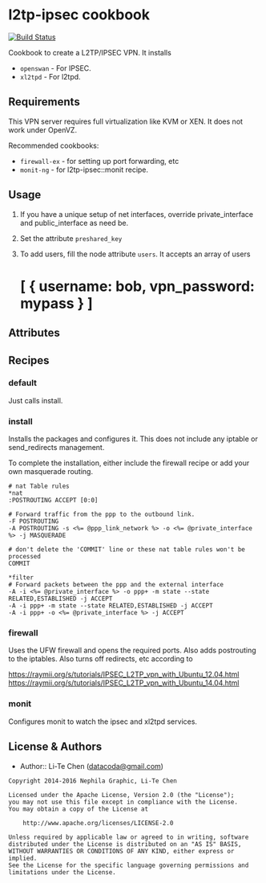 l2tp-ipsec cookbook
===================
[![Build Status](https://travis-ci.org/datacoda/chef-l2tp-ipsec.svg?branch=master)](https://travis-ci.org/datacoda/chef-l2tp-ipsec)

Cookbook to create a L2TP/IPSEC VPN.  It installs

- `openswan` - For IPSEC.
- `xl2tpd` - For l2tpd.

Requirements
------------

This VPN server requires full virtualization like KVM or XEN.  It does not work under OpenVZ.

Recommended cookbooks:
- `firewall-ex` - for setting up port forwarding, etc
- `monit-ng` - for l2tp-ipsec::monit recipe.


Usage
-----

1. If you have a unique setup of net interfaces, override private_interface and public_interface as need be.

2. Set the attribute `preshared_key`

3. To add users, fill the node attribute `users`.  It accepts an array of users

     # [ { username: bob, vpn_password: mypass } ]


Attributes
----------


Recipes
-------

### default
Just calls install.

### install
Installs the packages and configures it.  This does not include any iptable or send_redirects management.

To complete the installation, either include the firewall recipe or add your own masquerade routing.

```
# nat Table rules
*nat
:POSTROUTING ACCEPT [0:0]

# Forward traffic from the ppp to the outbound link.
-F POSTROUTING
-A POSTROUTING -s <%= @ppp_link_network %> -o <%= @private_interface %> -j MASQUERADE

# don't delete the 'COMMIT' line or these nat table rules won't be processed
COMMIT

*filter
# Forward packets between the ppp and the external interface
-A -i <%= @private_interface %> -o ppp+ -m state --state RELATED,ESTABLISHED -j ACCEPT
-A -i ppp+ -m state --state RELATED,ESTABLISHED -j ACCEPT
-A -i ppp+ -o <%= @private_interface %> -j ACCEPT

```

### firewall
Uses the UFW firewall and opens the required ports.  Also adds postrouting to the iptables. Also turns off redirects, etc according to

https://raymii.org/s/tutorials/IPSEC_L2TP_vpn_with_Ubuntu_12.04.html
https://raymii.org/s/tutorials/IPSEC_L2TP_vpn_with_Ubuntu_14.04.html

### monit
Configures monit to watch the ipsec and xl2tpd services.


License & Authors
-----------------
- Author:: Li-Te Chen (<datacoda@gmail.com>)

```text
Copyright 2014-2016 Nephila Graphic, Li-Te Chen

Licensed under the Apache License, Version 2.0 (the "License");
you may not use this file except in compliance with the License.
You may obtain a copy of the License at

    http://www.apache.org/licenses/LICENSE-2.0

Unless required by applicable law or agreed to in writing, software
distributed under the License is distributed on an "AS IS" BASIS,
WITHOUT WARRANTIES OR CONDITIONS OF ANY KIND, either express or implied.
See the License for the specific language governing permissions and
limitations under the License.
```

